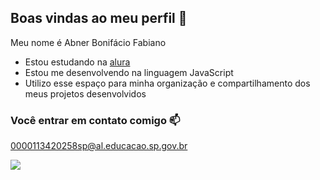 ## Boas vindas ao meu perfil 💙

Meu nome é Abner Bonifácio Fabiano

- Estou estudando na [alura](https://alura.com.br)
- Estou me desenvolvendo na linguagem JavaScript
- Utilizo esse espaço para minha organização e compartilhamento dos meus projetos desenvolvidos

### Você entrar em contato comigo 📫

0000113420258sp@al.educacao.sp.gov.br



![](https://media1.tenor.com/m/LO5LF4ge6jgAAAAC/teq-ultimate-gohan-teen-gohan.gif)
